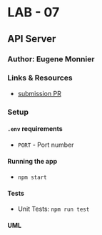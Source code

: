 # LAB - 07

## API Server

### Author: Eugene Monnier

### Links & Resources
- [submission PR](https://github.com/eugenemonnier/lab-07-api-server/pull/1)

### Setup

#### `.env` requirements
- `PORT` - Port number

#### Running the app
- `npm start`

#### Tests
- Unit Tests: `npm run test`

#### UML
